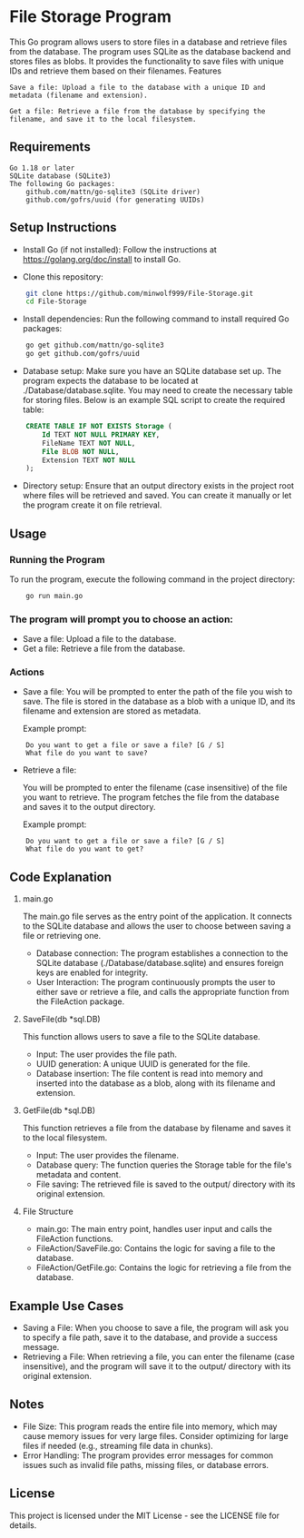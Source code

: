 # File Storage Program

This Go program allows users to store files in a database and retrieve files from the database. The program uses SQLite as the database backend and stores files as blobs. It provides the functionality to save files with unique IDs and retrieve them based on their filenames.
Features

    Save a file: Upload a file to the database with a unique ID and metadata (filename and extension).

    Get a file: Retrieve a file from the database by specifying the filename, and save it to the local filesystem.

## Requirements

    Go 1.18 or later
    SQLite database (SQLite3)
    The following Go packages:
        github.com/mattn/go-sqlite3 (SQLite driver)
        github.com/gofrs/uuid (for generating UUIDs)

## Setup Instructions

- Install Go (if not installed): Follow the instructions at https://golang.org/doc/install to install Go.

- Clone this repository:
``` bash
    git clone https://github.com/minwolf999/File-Storage.git
    cd File-Storage
```

- Install dependencies: Run the following command to install required Go packages:
```bash
    go get github.com/mattn/go-sqlite3
    go get github.com/gofrs/uuid
```

- Database setup: Make sure you have an SQLite database set up. The program expects the database to be located at ./Database/database.sqlite. You may need to create the necessary table for storing files. Below is an example SQL script to create the required table:
```sql
    CREATE TABLE IF NOT EXISTS Storage (
        Id TEXT NOT NULL PRIMARY KEY,
        FileName TEXT NOT NULL,
        File BLOB NOT NULL,
        Extension TEXT NOT NULL
    );
```

- Directory setup: Ensure that an output directory exists in the project root where files will be retrieved and saved. You can create it manually or let the program create it on file retrieval.

## Usage
### Running the Program

To run the program, execute the following command in the project directory:
```bash
    go run main.go
```

### The program will prompt you to choose an action:

- Save a file: Upload a file to the database.
- Get a file: Retrieve a file from the database.

### Actions

- Save a file:
        You will be prompted to enter the path of the file you wish to save.
        The file is stored in the database as a blob with a unique ID, and its filename and extension are stored as metadata.

    Example prompt:
```
    Do you want to get a file or save a file? [G / S]
    What file do you want to save?
```

- Retrieve a file:

    You will be prompted to enter the filename (case insensitive) of the file you want to retrieve.
    The program fetches the file from the database and saves it to the output directory.

    Example prompt:
```
    Do you want to get a file or save a file? [G / S]
    What file do you want to get?
```

## Code Explanation
1. main.go

    The main.go file serves as the entry point of the application. It connects to the SQLite database and allows the user to choose between saving a file or retrieving one.

    - Database connection: The program establishes a connection to the SQLite database (./Database/database.sqlite) and ensures foreign keys are enabled for integrity.
    - User Interaction: The program continuously prompts the user to either save or retrieve a file, and calls the appropriate function from the FileAction package.

2. SaveFile(db *sql.DB)

    This function allows users to save a file to the SQLite database.

    - Input: The user provides the file path.
    - UUID generation: A unique UUID is generated for the file.
    - Database insertion: The file content is read into memory and inserted into the database as a blob, along with its filename and extension.

3. GetFile(db *sql.DB)

    This function retrieves a file from the database by filename and saves it to the local filesystem.

    - Input: The user provides the filename.
    - Database query: The function queries the Storage table for the file's metadata and content.
    - File saving: The retrieved file is saved to the output/ directory with its original extension.

4. File Structure

    - main.go: The main entry point, handles user input and calls the FileAction functions.
    - FileAction/SaveFile.go: Contains the logic for saving a file to the database.
    - FileAction/GetFile.go: Contains the logic for retrieving a file from the database.

## Example Use Cases

- Saving a File:
    When you choose to save a file, the program will ask you to specify a file path, save it to the database, and provide a success message.
- Retrieving a File:
    When retrieving a file, you can enter the filename (case insensitive), and the program will save it to the output/ directory with its original extension.

## Notes

- File Size: This program reads the entire file into memory, which may cause memory issues for very large files. Consider optimizing for large files if needed (e.g., streaming file data in chunks).
- Error Handling: The program provides error messages for common issues such as invalid file paths, missing files, or database errors.

## License

This project is licensed under the MIT License - see the LICENSE file for details.
